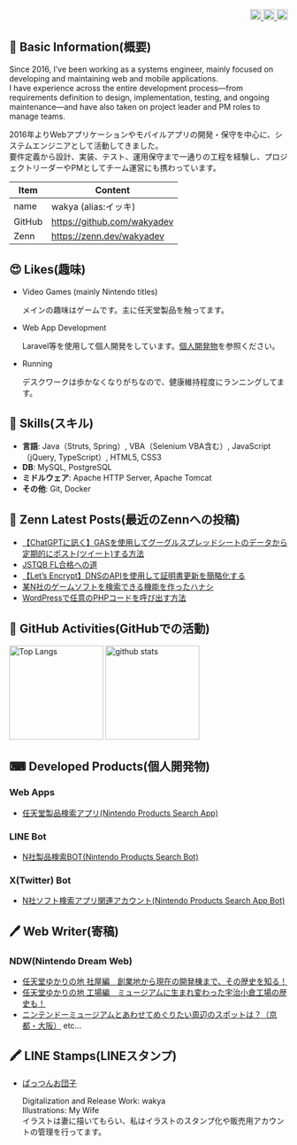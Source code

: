 <div align="right">
  <a href="https://github.com/wakyadev">
    <img height="20" src="https://komarev.com/ghpvc/?username=wakyadev" />
  </a>
  <a href="https://github.com/wakyadev">
    <img height="20" src="https://img.shields.io/github/followers/wakyadev?label=follow&logo=github&style=flat" />
  </a>
  <a href="https://zenn.dev/wakyadev">
    <img height="20" src="https://badgen.org/img/zenn/wakyadev/articles?style=plastic" />
  </a>
</div>

## 🙂 Basic Information(概要)
Since 2016, I’ve been working as a systems engineer, mainly focused on developing and maintaining web and mobile applications.<br>
I have experience across the entire development process—from requirements definition to design, implementation, testing, and ongoing maintenance—and have also taken on project leader and PM roles to manage teams.

2016年よりWebアプリケーションやモバイルアプリの開発・保守を中心に、システムエンジニアとして活動してきました。<br>
要件定義から設計、実装、テスト、運用保守まで一通りの工程を経験し、プロジェクトリーダーやPMとしてチーム運営にも携わっています。

|Item|Content|
|---|---|
|name|wakya (alias:イッキ)|
|GitHub|https://github.com/wakyadev|
|Zenn|https://zenn.dev/wakyadev|

## 😍 Likes(趣味)
- Video Games (mainly Nintendo titles)

  メインの趣味はゲームです。主に任天堂製品を触ってます。
- Web App Development

  Laravel等を使用して個人開発をしています。[個人開発物](#-developed-products個人開発物)を参照ください。
- Running

  デスクワークは歩かなくなりがちなので、健康維持程度にランニングしてます。

## 🌱 Skills(スキル)
- **言語**: Java（Struts, Spring）, VBA（Selenium VBA含む）, JavaScript（jQuery, TypeScript）, HTML5, CSS3
- **DB**: MySQL, PostgreSQL
- **ミドルウェア**: Apache HTTP Server, Apache Tomcat
- **その他**: Git, Docker

## 📃 Zenn Latest Posts(最近のZennへの投稿)
<!-- BLOG-POST-LIST:START -->
- [【ChatGPTに訊く】GASを使用してグーグルスプレッドシートのデータから定期的にポスト&lpar;ツイート&rpar;する方法](https://zenn.dev/wakyadev/articles/535ee67525ea92)
- [JSTQB FL合格への道](https://zenn.dev/wakyadev/articles/0fb0fd4d31f1a1)
- [【Let’s Encrypt】DNSのAPIを使用して証明書更新を簡略化する](https://zenn.dev/wakyadev/articles/bb529c5c0e04a3)
- [某N社のゲームソフトを検索できる機能を作ったハナシ](https://zenn.dev/wakyadev/articles/78d7277e1196ef)
- [WordPressで任意のPHPコードを呼び出す方法](https://zenn.dev/wakyadev/articles/206019c5d287d4)
<!-- BLOG-POST-LIST:END -->

## 🐙 GitHub Activities(GitHubでの活動)
<div align="left"> 
  <img alt="Top Langs" height="170px" src="https://github-readme-stats.vercel.app/api?username=wakyadev&theme=light&layout=compact" />
  <img alt="github stats" height="170px" src="https://github-readme-stats.vercel.app/api/top-langs/?username=wakyadev&theme=light&layout=compact" />
</div>

## ⌨ Developed Products(個人開発物)
### Web Apps
- [任天堂製品検索アプリ(Nintendo Products Search App)](https://search-nintendo.wakyadev.com)
### LINE Bot
- [N社製品検索BOT(Nintendo Products Search Bot)](https://line.me/R/ti/p/@787njecx)
### X(Twitter) Bot
- [N社ソフト検索アプリ関連アカウント(Nintendo Products Search App Bot)](https://x.com/Ninsoftware)

## 🖊️ Web Writer(寄稿)
### NDW(Nintendo Dream Web)
- [任天堂ゆかりの地 社屋編　創業地から現在の開発棟まで、その歴史を知る！](https://www.ndw.jp/nintendo-kikaku-241117-01)
- [任天堂ゆかりの地 工場編　ミュージアムに生まれ変わった宇治小倉工場の歴史も！](https://www.ndw.jp/nintendo-kikaku-241124)
- [ニンテンドーミュージアムとあわせてめぐりたい周辺のスポットは？（京都・大阪）](https://www.ndw.jp/nintendo-kikaku-241228)
etc...

## 🖍️ LINE Stamps(LINEスタンプ)
- [ぱっつんお団子](https://line.me/S/sticker/10886562/?lang=ja&utm_source=gnsh_stickerDetail)

  Digitalization and Release Work: wakya
  <br>Illustrations: My Wife
  <br>イラストは妻に描いてもらい、私はイラストのスタンプ化や販売用アカウントの管理を行ってます。
